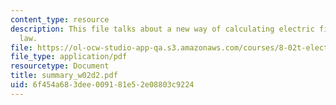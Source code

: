 ```yaml
---
content_type: resource
description: This file talks about a new way of calculating electric fields i.e. Gauss's
  law.
file: https://ol-ocw-studio-app-qa.s3.amazonaws.com/courses/8-02t-electricity-and-magnetism-spring-2005/6f454a683dee009181e52e08803c9224_summary_w02d2.pdf
file_type: application/pdf
resourcetype: Document
title: summary_w02d2.pdf
uid: 6f454a68-3dee-0091-81e5-2e08803c9224
---
```

